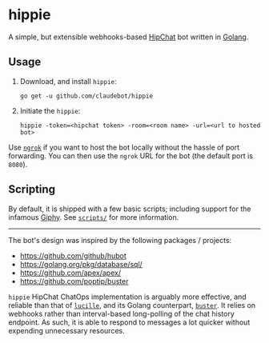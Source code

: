 # hippie

A simple, but extensible webhooks-based [HipChat][hipchat] bot written in [Golang][golang].


## Usage

1. Download, and install `hippie`:

    ```shell
    go get -u github.com/claudebot/hippie
    ```

2. Initiate the `hippie`:

    ```shell
    hippie -token=<hipchat token> -room=<room name> -url=<url to hosted bot>
    ```

Use [`ngrok`][ngrok] if you want to host the bot locally without the hassle of port forwarding. You can then use the `ngrok` URL for the bot (the default port is `8080`).


## Scripting

By default, it is shipped with a few basic scripts; including support for the infamous [Giphy][giphy]. See [`scripts/`](scripts/) for more information.

---

The bot's design was inspired by the following packages / projects:

- https://github.com/github/hubot
- https://golang.org/pkg/database/sql/
- https://github.com/apex/apex/
- https://github.com/poptip/buster

`hippie` HipChat ChatOps implementation is arguably more effective, and reliable than that of [`lucille`][lucille], and its Golang counterpart, [`buster`][buster]. It relies on webhooks rather than interval-based long-polling of the chat history endpoint. As such, it is able to respond to messages a lot quicker without expending unnecessary resources.


[hipchat]: https://www.hipchat.com/
[giphy]: http://giphy.com/
[ngrok]: https://ngrok.com/
[golang]: https://golang.org/
[lucille]: https://github.com/rhaining/lucille
[buster]: https://github.com/poptip/buster
